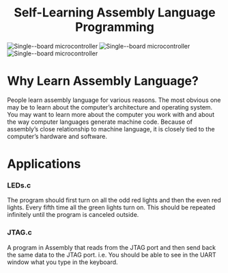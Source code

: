 <h1 align="center">Self-Learning Assembly Language Programming</h1>

![Single--board microcontroller](https://img.shields.io/badge/Single--board%20computer-Arduino%20Uno-blue)  ![Single--board microcontroller](https://img.shields.io/badge/Web--based%20simulator%20-Nios%20II%20-blue)  ![Single--board microcontroller](https://img.shields.io/badge/Applications-3-blue) 

# Why Learn Assembly Language?
People learn assembly language for various reasons. The most obvious one may be to learn about the computer’s architecture and operating system. You may want to learn more about the computer you work with and about the way computer languages generate machine code. Because of assembly’s close relationship to machine language, it is closely tied to the computer’s hardware and software.

# Applications

### LEDs.c
The program should first turn on all the odd red lights and then the even red lights. 
Every fifth time all the green lights turn on. This should be repeated 
infinitely until the program is canceled outside. 

### JTAG.c
A program in Assembly that reads from the JTAG port
and then send back the same data to the JTAG port. i.e. You should be able to see in the UART window what
you type in the keyboard.

